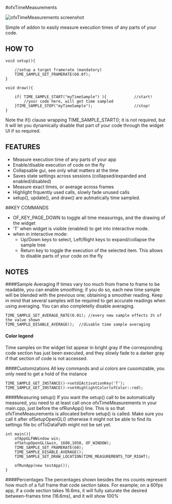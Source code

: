 #ofxTimeMeasurements

![ofxTimeMeasurements screenshot](https://farm3.staticflickr.com/2907/14501389525_ec53ea6b42_o.png)

Simple of addon to easily measure execution times of any parts of your code.
## HOW TO

	void setup(){	
	
		//setup a target framerate (mandatory)
		TIME_SAMPLE_SET_FRAMERATE(60.0f);  
	}	

	void draw(){		
	
		if( TIME_SAMPLE_START("myTimeSample") ){  			//start!
			//your code here, will get time sampled
		}TIME_SAMPLE_STOP("myTimeSample"); 					//stop!		
	}

Note the if() clause wrapping TIME_SAMPLE_START(); it is not required, but it will let you dynamically disable that part of your code through the widget UI if so required.



## FEATURES

*	Measure execution time of any parts of your app
*	Enable/disable execution of code on the fly
*	Collapsable gui, see only what matters at the time
*	Saves state settings across sessions (collapsed/expanded and enabled/disabled)
*	Measure exact times, or average across frames
*	Highlight frquently used calls, slowly fade unused calls
*	setup(), update(), and draw() are autmatically time sampled.

##KEY COMMANDS
*	OF_KEY_PAGE_DOWN to toggle all time measurings, and the drawing of the widget
* 	'T' when widget is visible (enabled) to get into interactive mode. 
* 	when in interactive mode:
	* Up/Down keys to select, Left/Right keys to expand/collapse the sample tree
	* Return key to toggle the execution of the selected item. This allows to disable parts of your code on the fly

## NOTES

####Sample Averaging
If times vary too much from frame to frame to be readable, you can enable smoothing; if you do so, each new time sample will be blended with the previous one; obtaining a smoother reading. Keep in mind that several samples will be required to get accurate readings when using averaging. You can also completelly disable averaging.

	TIME_SAMPLE_SET_AVERAGE_RATE(0.01); //every new sample effects 1% of the value shown 
	TIME_SAMPLE_DISABLE_AVERAGE();  //disable time sample averaging
	

#### Color legend
Time samples on the widget list appear in bright gray if the corresponding code section has just been executed, and they slowly fade to a darker gray if that section of code is not accessed.


####Customizations
All key commands and ui colors are cusomizable, you only need to get a hold of the instance

	TIME_SAMPLE_GET_INSTANCE()->setUIActivationKey('T');
	TIME_SAMPLE_GET_INSTANCE()->setHighlightColor(ofColor::red);
	

####Measuring setup()
If you want the setup() call to be automatically measured, you need to at least call once ofxTimeMeasurements in your main.cpp, just before the ofRunApp() line. This is so that ofxTimeMeasurements is allocated before setup() is called. Make sure you call it after ofSetupOpenGL() otherwise it might not be able to find its settings file bc ofToDataPath might not be set yet. 

	int main(){
		ofAppGLFWWindow win;
		ofSetupOpenGL(&win, 1680,1050, OF_WINDOW);
		TIME_SAMPLE_SET_FRAMERATE(60);
		TIME_SAMPLE_DISABLE_AVERAGE();
		TIME_SAMPLE_SET_DRAW_LOCATION(TIME_MEASUREMENTS_TOP_RIGHT);
	
		ofRunApp(new testApp());
	}

####Percentages
The percentages shown besides the ms counts represent how much of a full frame that code section takes. For example; on a 60fps app, if a code section takes 16.6ms, it will fully saturate the desired between-frames time (16.6ms), and it will show 100% 

